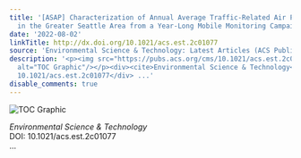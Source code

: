 ```yaml
---
title: '[ASAP] Characterization of Annual Average Traffic-Related Air Pollution Concentrations
  in the Greater Seattle Area from a Year-Long Mobile Monitoring Campaign'
date: '2022-08-02'
linkTitle: http://dx.doi.org/10.1021/acs.est.2c01077
source: 'Environmental Science & Technology: Latest Articles (ACS Publications)'
description: '<p><img src="https://pubs.acs.org/cms/10.1021/acs.est.2c01077/asset/images/medium/es2c01077_0005.gif"
  alt="TOC Graphic"/></p><div><cite>Environmental Science & Technology</cite></div><div>DOI:
  10.1021/acs.est.2c01077</div> ...'
disable_comments: true
---
```

<p><img src="https://pubs.acs.org/cms/10.1021/acs.est.2c01077/asset/images/medium/es2c01077_0005.gif" alt="TOC Graphic"/></p><div><cite>Environmental Science & Technology</cite></div><div>DOI: 10.1021/acs.est.2c01077</div> ...